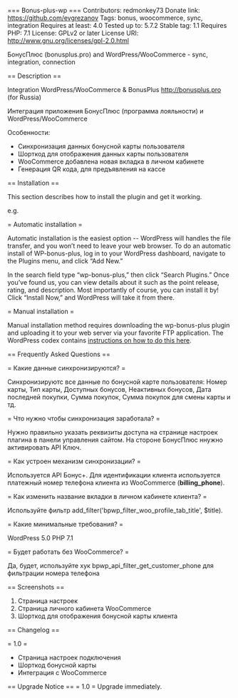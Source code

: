 === Bonus-plus-wp ===
Contributors: redmonkey73
Donate link: https://github.com/evgrezanov
Tags: bonus, woocommerce, sync, integration
Requires at least: 4.0
Tested up to: 5.7.2
Stable tag: 1.1
Requires PHP: 7.1
License: GPLv2 or later
License URI: http://www.gnu.org/licenses/gpl-2.0.html

БонусПлюс (bonusplus.pro) and WordPress/WooCommerce - sync, integration, connection

== Description ==

Integration WordPress/WooCommerce & BonusPlus http://bonusplus.pro (for Russia)

Интеграция приложения БонусПлюс (программа лояльности) и WordPress/WooCommerce

Особенности:

*   Синхронизация данных бонусной карты пользователя
*   Шорткод для отображения данных карты пользователя
*   WooCommerce добавлена новая вкладка в личном кабинете
*   Генерация QR кода, для предъявления на кассе

== Installation ==

This section describes how to install the plugin and get it working.

e.g.

= Automatic installation =

Automatic installation is the easiest option -- WordPress will handles the file transfer, and you won’t need to leave your web browser. To do an automatic install of WP-bonus-plus, log in to your WordPress dashboard, navigate to the Plugins menu, and click “Add New.”

In the search field type “wp-bonus-plus,” then click “Search Plugins.” Once you’ve found us,  you can view details about it such as the point release, rating, and description. Most importantly of course, you can install it by! Click “Install Now,” and WordPress will take it from there.

= Manual installation =

Manual installation method requires downloading the wp-bonus-plus plugin and uploading it to your web server via your favorite FTP application. The WordPress codex contains [instructions on how to do this here](https://wordpress.org/support/article/managing-plugins/#manual-plugin-installation).



== Frequently Asked Questions ==

= Какие данные синхронизируются? =

Синхронизируютс все данные по бонусной карте пользователя: Номер карты, Тип карты, Доступных бонусов, Неактивных бонусов, Дата последней покупки, Сумма покупок, Сумма покупок для смены карты и тд.

= Что нужно чтобы синхронизация заработала? =

Нужно правильно указать реквизиты доступа на странице настроек плагина в панели управления сайтом. На стороне БонусПлюс ннужно активировать API Ключ.

= Как устроен механизм синхронизации? =

Используется API Бонус+. Для идентификации клиента используется платежный номер телефона клиента из WooCommerce (<strong>billing_phone</strong>).

= Как изменить название вкладки в личном кабинете клиента? =

Используйте фильтр add_filter('bpwp_filter_woo_profile_tab_title', $title).

= Какие минимальные требования? =

WordPress 5.0
PHP 7.1

= Будет работать без WooCommerce? =

Да, будет, используйте хук bpwp_api_filter_get_customer_phone для фильтрации номера телефона 


== Screenshots ==

1. Страница настроек
2. Страница личного кабинета WooCommerce
3. Шорткод для отображения бонусной карты клиента

== Changelog ==

= 1.0 =
- Страница настроек подключения
- Шорткод бонусной карты
- Интеграция с WooCommerce

== Upgrade Notice ==
= 1.0 =
Upgrade immediately.